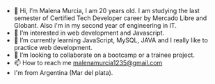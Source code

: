 - 👋 Hi, I’m Malena Murcia, I am 20 years old.  I am studying the last semester of Certified Tech Developer career by Mercado Libre and Globant. Also i'm in my second year of engineering in IT. 
- 👀 I’m interested in web development and Javascript.
- 🌱 I’m currently learning JavaScript, MySQL, JAVA and I really like to practice web development.
- 💞️ I’m looking to collaborate on a bootcamp or a trainee project.
- 📫 How to reach me malenamurcia1235@gmail.com
- I'm from Argentina (Mar del plata).
<!---
Malee3316/Malee3316 is a ✨ special ✨ repository because its `README.md` (this file) appears on your GitHub profile.
You can click the Preview link to take a look at your changes.
--->
